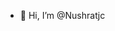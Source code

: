- 👋 Hi, I’m @Nushratjc




<!---
Nushratjc/Nushratjc is a ✨ special ✨ repository because its `README.md` (this file) appears on your GitHub profile.
You can click the Preview link to take a look at your changes.
--->
